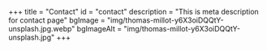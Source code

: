 +++
title = "Contact"
id = "contact"
description = "This is meta description for contact page"
bgImage = "img/thomas-millot-y6X3oiDQQtY-unsplash.jpg.webp"
bgImageAlt = "img/thomas-millot-y6X3oiDQQtY-unsplash.jpg"
+++